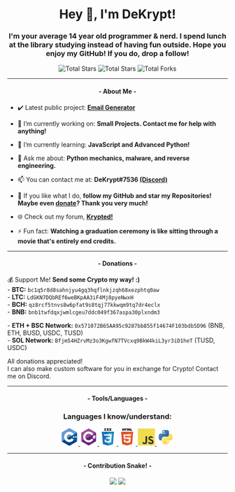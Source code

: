 <h1 align="center">Hey 👋, I'm DeKrypt!</h1>
<h3 align="center">I'm your average 14 year old programmer & nerd. I spend lunch at the library studying instead of having fun outside. Hope you enjoy my GitHub! If you do, drop a follow!</h3>

<p align="center">
<img src="https://komarev.com/ghpvc/?username=dekrypted&label=Total%20Views&color=b700bf&style=flat" alt="Total Stars" />
<img src="https://img.shields.io/badge/dynamic/json?&label=Total%20Stars&color=ff0000&style=flat&style=for-the-badge&query=%24.stars&url=https://api.github-star-counter.workers.dev/user/dekrypted" alt="Total Stars" ></a>
<img src="https://img.shields.io/badge/dynamic/json?&label=Total%20Forks&color=ff7700&style=flat&style=for-the-badge&query=%24.forks&url=https://api.github-star-counter.workers.dev/user/dekrypted" alt="Total Forks"></a> </p>

---

<h4 align="center">- About Me - </h4>

- ✔️ Latest public project: **[Email Generator](https://github.com/dekrypted/email-generator)**

- 🔭 I’m currently working on: **Small Projects. Contact me for help with anything!**

- 🌱 I’m currently learning: **JavaScript and Advanced Python!**

- 💬 Ask me about: **Python mechanics, malware, and reverse engineering.**

- 📫 You can contact me at: **DeKrypt#7536 [(Discord)](https://discord.com/users/1017367377735843921)**

- 🌟 If you like what I do, **follow my GitHub and star my Repositories! Maybe even [donate](#--donations--)? Thank you very much!**

- 🌐 Check out my forum, **[Krypted!](https://krypt.fun)**

- ⚡ Fun fact: **Watching a graduation ceremony is like sitting through a movie that's entirely end credits.**

---

<h4 align="center">- Donations -</h4>

💰 Support Me! **Send some Crypto my way! :)** <br>
\- **BTC:** `bc1q5r8d8sahnjyu4gq3hqflnkjzqh68xezphtq0aw` <br>
\- **LTC:** `LdGKN7DQbREf6weBKpAA3iF4Mj8pyeNwxH` <br>
\- **BCH:** `qz8rcf5tnvs8w6pfat9s8tqj77kkwqm9tq7dr4eclx` <br>
\- **BNB:** `bnb1twfdqxjwmlcgeu7ddc049f367aspa30plxndm3` <br>

\- **ETH + BSC Network:** `0x571072B65AA95c9287bb855f14674F103bdb5D96` (BNB, ETH, BUSD, USDC, TUSD) <br>
\- **SOL Network:** `Bfjm54HZrvMz3o3KgwfN7TVcxq9BkW4kiL3yr3iD1heT` (TUSD, USDC) <br>

All donations appreciated! <br>
I can also make custom software for you in exchange for Crypto! Contact me on Discord.

---

<h4 align="center">- Tools/Languages -</h4>

<h3 align="center">Languages I know/understand:</h3>
<p align="center"> <a href="https://www.w3schools.com/cpp/" target="_blank" rel="noreferrer"> <img src="https://raw.githubusercontent.com/devicons/devicon/master/icons/cplusplus/cplusplus-original.svg" alt="cplusplus" width="40" height="40"/> </a> <a href="https://www.w3schools.com/cs/" target="_blank" rel="noreferrer"> <img src="https://raw.githubusercontent.com/devicons/devicon/master/icons/csharp/csharp-original.svg" alt="csharp" width="40" height="40"/> </a> <a href="https://www.w3schools.com/css/" target="_blank" rel="noreferrer"> <img src="https://raw.githubusercontent.com/devicons/devicon/master/icons/css3/css3-original-wordmark.svg" alt="css3" width="40" height="40"/> </a> <a href="https://www.w3.org/html/" target="_blank" rel="noreferrer"> <img src="https://raw.githubusercontent.com/devicons/devicon/master/icons/html5/html5-original-wordmark.svg" alt="html5" width="40" height="40"/> </a> <a href="https://developer.mozilla.org/en-US/docs/Web/JavaScript" target="_blank" rel="noreferrer"> <img src="https://raw.githubusercontent.com/devicons/devicon/master/icons/javascript/javascript-original.svg" alt="javascript" width="40" height="40"/> </a> <a href="https://www.python.org" target="_blank" rel="noreferrer"> <img src="https://raw.githubusercontent.com/devicons/devicon/master/icons/python/python-original.svg" alt="python" width="40" height="40"/> </a> </p>

---

<h4 align="center">- Contribution Snake! -</h4>

<p align="center">
    <img src="https://github.com/dekrypted/dekrypted/blob/output/github-contribution-grid-snake.svg#gh-light-mode-only">
    <img src="https://github.com/dekrypted/dekrypted/blob/output/github-contribution-grid-snake-dark.svg#gh-dark-mode-only">
</p>
